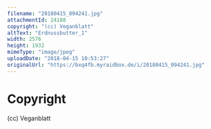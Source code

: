 ```yaml
---
filename: "20180415_094241.jpg"
attachmentId: 24188
copyright: "(cc) Veganblatt"
altText: "Erdnussbutter_1"
width: 2576
height: 1932
mimeType: "image/jpeg"
uploadDate: "2018-04-15 10:53:27"
originalUrl: "https://bxq4fb.myraidbox.de/i/20180415_094241.jpg"
---
```


# Copyright

(cc) Veganblatt
